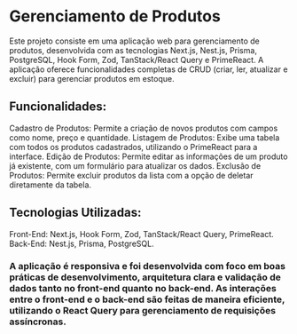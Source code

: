 # Gerenciamento de Produtos
 
Este projeto consiste em uma aplicação web para gerenciamento de produtos, desenvolvida com as tecnologias Next.js, Nest.js, Prisma, PostgreSQL, Hook Form, Zod, TanStack/React Query e PrimeReact. A aplicação oferece funcionalidades completas de CRUD (criar, ler, atualizar e excluir) para gerenciar produtos em estoque.

## Funcionalidades:
Cadastro de Produtos: Permite a criação de novos produtos com campos como nome, preço e quantidade.
Listagem de Produtos: Exibe uma tabela com todos os produtos cadastrados, utilizando o PrimeReact para a interface.
Edição de Produtos: Permite editar as informações de um produto já existente, com um formulário para atualizar os dados.
Exclusão de Produtos: Permite excluir produtos da lista com a opção de deletar diretamente da tabela.

## Tecnologias Utilizadas:
Front-End: Next.js, Hook Form, Zod, TanStack/React Query, PrimeReact.
Back-End: Nest.js, Prisma, PostgreSQL.

### A aplicação é responsiva e foi desenvolvida com foco em boas práticas de desenvolvimento, arquitetura clara e validação de dados tanto no front-end quanto no back-end. As interações entre o front-end e o back-end são feitas de maneira eficiente, utilizando o React Query para gerenciamento de requisições assíncronas.